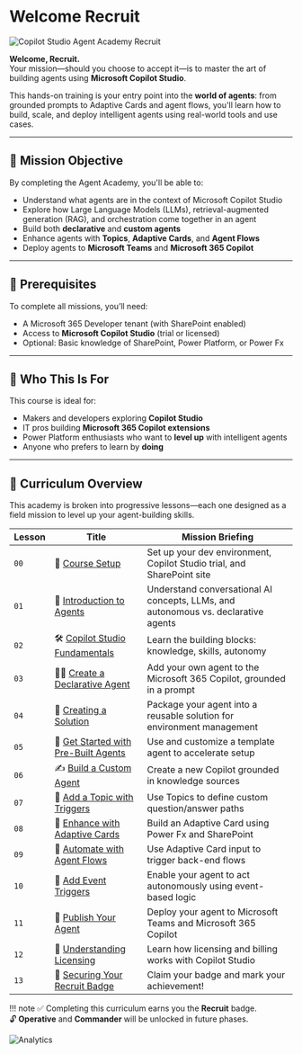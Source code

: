# Welcome Recruit

![Copilot Studio Agent Academy Recruit](../images/mcs-agent-academy-recruit-banner.png)

**Welcome, Recruit.**  
Your mission—should you choose to accept it—is to master the art of building agents using **Microsoft Copilot Studio**.

This hands-on training is your entry point into the **world of agents**: from grounded prompts to Adaptive Cards and agent flows, you'll learn how to build, scale, and deploy intelligent agents using real-world tools and use cases.

---

## 🎯 Mission Objective

By completing the Agent Academy, you'll be able to:

- Understand what agents are in the context of Microsoft Copilot Studio
- Explore how Large Language Models (LLMs), retrieval-augmented generation (RAG), and orchestration come together in an agent
- Build both **declarative** and **custom agents**
- Enhance agents with **Topics**, **Adaptive Cards**, and **Agent Flows**
- Deploy agents to **Microsoft Teams** and **Microsoft 365 Copilot**

---

## 🧪 Prerequisites

To complete all missions, you’ll need:

- A Microsoft 365 Developer tenant (with SharePoint enabled)
- Access to **Microsoft Copilot Studio** (trial or licensed)
- Optional: Basic knowledge of SharePoint, Power Platform, or Power Fx

---

## 🧬 Who This Is For

This course is ideal for:

- Makers and developers exploring **Copilot Studio**
- IT pros building **Microsoft 365 Copilot extensions**
- Power Platform enthusiasts who want to **level up** with intelligent agents
- Anyone who prefers to learn by **doing**

---

## 🧭 Curriculum Overview

This academy is broken into progressive lessons—each one designed as a field mission to level up your agent-building skills.

| Lesson | Title | Mission Briefing |
|--------|-------|------------------|
| `00` | 🧰 [Course Setup](./00-course-setup/README.md) | Set up your dev environment, Copilot Studio trial, and SharePoint site |
| `01` | 🧠 [Introduction to Agents](./01-introduction-to-agents/README.md) | Understand conversational AI concepts, LLMs, and autonomous vs. declarative agents |
| `02` | 🛠️ [Copilot Studio Fundamentals](./02-copilot-studio-fundamentals/README.md) | Learn the building blocks: knowledge, skills, autonomy |
| `03` | 👩‍💻 [Create a Declarative Agent](./03-create-a-declarative-agent-for-M365Copilot/README.md) | Add your own agent to the Microsoft 365 Copilot, grounded in a prompt |
| `04` | 🧩 [Creating a Solution](./04-creating-a-solution/README.md) | Package your agent into a reusable solution for environment management |
| `05` | 🚀 [Get Started with Pre-Built Agents](./05-using-prebuilt-agents/README.md) | Use and customize a template agent to accelerate setup |
| `06` | ✍️ [Build a Custom Agent](./06-create-agent-from-conversation/README.md) | Create a new Copilot grounded in knowledge sources |
| `07` | 🧠 [Add a Topic with Triggers](./07-add-new-topic-with-trigger/README.md) | Use Topics to define custom question/answer paths |
| `08` | 🪪 [Enhance with Adaptive Cards](./08-add-adaptive-card/README.md) | Build an Adaptive Card using Power Fx and SharePoint |
| `09` | 🔁 [Automate with Agent Flows](./09-add-an-agent-flow/README.md) | Use Adaptive Card input to trigger back-end flows |
| `10` | 🧭 [Add Event Triggers](./10-add-event-triggers/README.md) | Enable your agent to act autonomously using event-based logic |
| `11` | 📢 [Publish Your Agent](./11-publish-your-agent/README.md) | Deploy your agent to Microsoft Teams and Microsoft 365 Copilot |
| `12` | 🪪 [Understanding Licensing](./12-understanding-licensing/README.md) | Learn how licensing and billing works with Copilot Studio |
| `13` | 🚨 [Securing Your Recruit Badge](./course-completion-badges-recruit/README.md) |  Claim your badge and mark your achievement! |

!!! note
    ✅ Completing this curriculum earns you the **Recruit** badge.  
    🔓 **Operative** and **Commander** will be unlocked in future phases.

<!-- markdownlint-disable-next-line MD033 -->
<img src="https://m365-visitor-stats.azurewebsites.net/agent-academy/recruit" alt="Analytics" />

